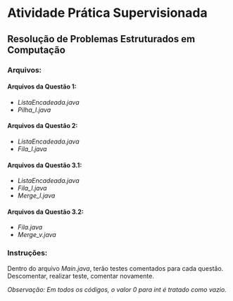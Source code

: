 
# Atividade Prática Supervisionada

## Resolução de Problemas Estruturados em Computação


### Arquivos:

#### Arquivos da Questão 1:

- *ListaEncadeada.java*
- *Pilha_l.java*

#### Arquivos da Questão 2:

- *ListaEncadeada.java*
- *Fila_l.java*

#### Arquivos da Questão 3.1:

- *ListaEncadeada.java*
- *Fila_l.java*
- *Merge_l.java*

#### Arquivos da Questão 3.2:
- *Fila.java*
-  *Merge_v.java*


### Instruções:

Dentro do arquivo *Main.java*, terão testes comentados para cada questão. Descomentar, realizar teste, comentar novamente.

*Observação: Em todos os códigos, o valor 0 para int é tratado como vazio.*

